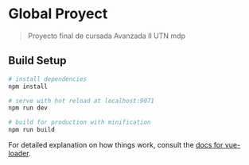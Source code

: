 # Global Proyect

> Proyecto final de cursada Avanzada II UTN mdp

## Build Setup

``` bash
# install dependencies
npm install

# serve with hot reload at localhost:9071
npm run dev

# build for production with minification
npm run build
```

For detailed explanation on how things work, consult the [docs for vue-loader](http://vuejs.github.io/vue-loader).

